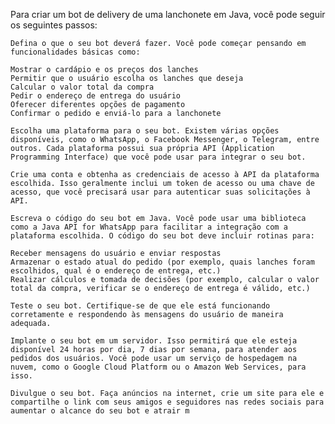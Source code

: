 Para criar um bot de delivery de uma lanchonete em Java, você pode seguir os seguintes passos:

    Defina o que o seu bot deverá fazer. Você pode começar pensando em funcionalidades básicas como:

    Mostrar o cardápio e os preços dos lanches
    Permitir que o usuário escolha os lanches que deseja
    Calcular o valor total da compra
    Pedir o endereço de entrega do usuário
    Oferecer diferentes opções de pagamento
    Confirmar o pedido e enviá-lo para a lanchonete

    Escolha uma plataforma para o seu bot. Existem várias opções disponíveis, como o WhatsApp, o Facebook Messenger, o Telegram, entre outros. Cada plataforma possui sua própria API (Application Programming Interface) que você pode usar para integrar o seu bot.

    Crie uma conta e obtenha as credenciais de acesso à API da plataforma escolhida. Isso geralmente inclui um token de acesso ou uma chave de acesso, que você precisará usar para autenticar suas solicitações à API.

    Escreva o código do seu bot em Java. Você pode usar uma biblioteca como a Java API for WhatsApp para facilitar a integração com a plataforma escolhida. O código do seu bot deve incluir rotinas para:

    Receber mensagens do usuário e enviar respostas
    Armazenar o estado atual do pedido (por exemplo, quais lanches foram escolhidos, qual é o endereço de entrega, etc.)
    Realizar cálculos e tomada de decisões (por exemplo, calcular o valor total da compra, verificar se o endereço de entrega é válido, etc.)

    Teste o seu bot. Certifique-se de que ele está funcionando corretamente e respondendo às mensagens do usuário de maneira adequada.

    Implante o seu bot em um servidor. Isso permitirá que ele esteja disponível 24 horas por dia, 7 dias por semana, para atender aos pedidos dos usuários. Você pode usar um serviço de hospedagem na nuvem, como o Google Cloud Platform ou o Amazon Web Services, para isso.

    Divulgue o seu bot. Faça anúncios na internet, crie um site para ele e compartilhe o link com seus amigos e seguidores nas redes sociais para aumentar o alcance do seu bot e atrair m

